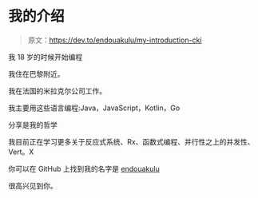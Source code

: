 # 我的介绍

> 原文：<https://dev.to/endouakulu/my-introduction-cki>

我 18 岁的时候开始编程

我住在巴黎附近。

我在法国的米拉克尔公司工作。

我主要用这些语言编程:Java，JavaScript，Kotlin，Go

分享是我的哲学

我目前正在学习更多关于反应式系统、Rx、函数式编程、并行性之上的并发性、Vert。X

你可以在 GitHub 上找到我的名字是 [endouakulu](https://github.com/endouakulu)

很高兴见到你。